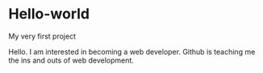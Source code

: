 # Hello-world
My very first project

Hello. I am interested in becoming a web developer. Github is teaching me the ins and outs of web development.
